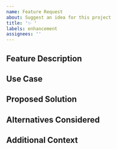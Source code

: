 ```yaml
---
name: Feature Request
about: Suggest an idea for this project
title: '✨ '
labels: enhancement
assignees: ''
---
```


## Feature Description
<!-- A clear and concise description of what you want to happen -->

## Use Case
<!-- Describe the situation where this feature would be useful -->

## Proposed Solution
<!-- Describe how you think this could be implemented -->

## Alternatives Considered
<!-- Describe any alternative solutions or features you've considered -->

## Additional Context
<!-- Add any other context or screenshots about the feature request here -->
